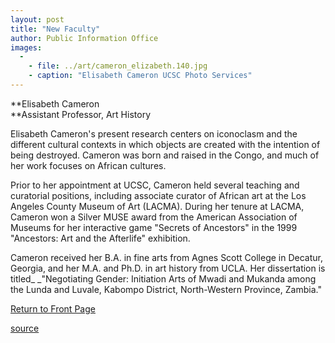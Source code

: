 ```yaml
---
layout: post
title: "New Faculty"
author: Public Information Office
images:
  -
    - file: ../art/cameron_elizabeth.140.jpg
    - caption: "Elisabeth Cameron UCSC Photo Services"
---
```


**Elisabeth Cameron  
**Assistant Professor, Art History  
  

Elisabeth Cameron's present research centers on iconoclasm and the different cultural contexts in which objects are created with the intention of being destroyed. Cameron was born and raised in the Congo, and much of her work focuses on African cultures.  
  
Prior to her appointment at UCSC, Cameron held several teaching and curatorial positions, including associate curator of African art at the Los Angeles County Museum of Art (LACMA). During her tenure at LACMA, Cameron won a Silver MUSE award from the American Association of Museums for her interactive game "Secrets of Ancestors" in the 1999 "Ancestors: Art and the Afterlife" exhibition.  
  
Cameron received her B.A. in fine arts from Agnes Scott College in Decatur, Georgia, and her M.A. and Ph.D. in art history from UCLA. Her dissertation is titled_ _"Negotiating Gender: Initiation Arts of Mwadi and Mukanda among the Lunda and Luvale, Kabompo District, North-Western Province, Zambia."

[Return to Front Page][1]  
  

[1]: ../../index.html

[source](http://www1.ucsc.edu/currents/01-02/03-25/newfac.html "Permalink to newfac")
